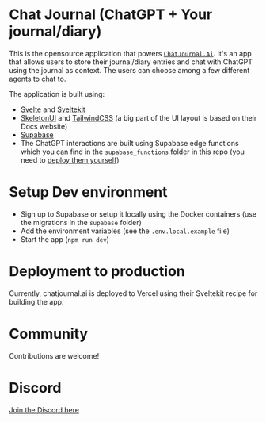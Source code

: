 # Chat Journal (ChatGPT + Your journal/diary)

This is the opensource application that powers [`ChatJournal.Ai`](https://www.chatjournal.ai). It's an app that allows users to store their journal/diary entries and chat with ChatGPT using the journal as context. The users can choose among a few different agents to chat to.

The application is built using:

- [Svelte](https://github.com/sveltejs/svelte) and [Sveltekit](https://github.com/sveltejs/kit)
- [SkeletonUI](https://github.com/skeletonlabs/skeleton) and [TailwindCSS](https://github.com/tailwindlabs/tailwindcss) (a big part of the UI layout is based on their Docs website)
- [Supabase](https://github.com/supabase/supabase-js)
- The ChatGPT interactions are built using Supabase edge functions which you can find in the `supabase_functions` folder in this repo (you need to [deploy them yourself](https://github.com/supabase/supabase/tree/master/examples/edge-functions))

# Setup Dev environment

- Sign up to Supabase or setup it locally using the Docker containers (use the migrations in the `supabase` folder)
- Add the environment variables (see the `.env.local.example` file)
- Start the app (`npm run dev`)

# Deployment to production

Currently, chatjournal.ai is deployed to Vercel using their Sveltekit recipe for building the app.

# Community

Contributions are welcome!

# Discord

[Join the Discord here](https://discord.gg/REYCS3HuM4)
